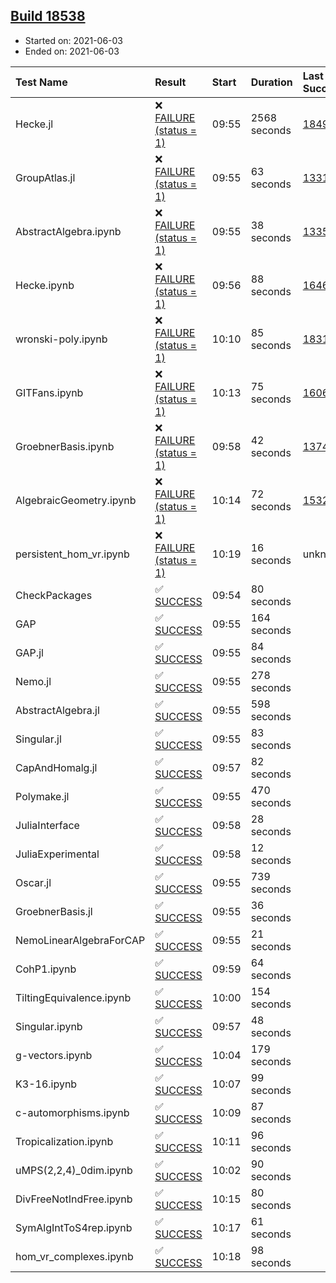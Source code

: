## [Build 18538](https://oscarci.mathematik.uni-kl.de/job/oscar/18538/)

* Started on: 2021-06-03
* Ended on: 2021-06-03

| Test Name    | Result | Start | Duration | Last Success | First Failure |
|:-------------|:-------|:------|:---------|:-------------|:--------------|
| Hecke.jl | ❌ [FAILURE (status = 1)](https://oscarci.mathematik.uni-kl.de/job/oscar/18538/artifact/logs/build-18538/Hecke.jl.log) | 09:55 | 2568 seconds | [18490](https://oscarci.mathematik.uni-kl.de/job/oscar/18490/) | [18491](https://oscarci.mathematik.uni-kl.de/job/oscar/18491/) |
| GroupAtlas.jl | ❌ [FAILURE (status = 1)](https://oscarci.mathematik.uni-kl.de/job/oscar/18538/artifact/logs/build-18538/GroupAtlas.jl.log) | 09:55 | 63 seconds | [13311](https://oscarci.mathematik.uni-kl.de/job/oscar/13311/) | [13312](https://oscarci.mathematik.uni-kl.de/job/oscar/13312/) |
| AbstractAlgebra.ipynb | ❌ [FAILURE (status = 1)](https://oscarci.mathematik.uni-kl.de/job/oscar/18538/artifact/logs/build-18538/AbstractAlgebra.ipynb.log) | 09:55 | 38 seconds | [13355](https://oscarci.mathematik.uni-kl.de/job/oscar/13355/) | [13356](https://oscarci.mathematik.uni-kl.de/job/oscar/13356/) |
| Hecke.ipynb | ❌ [FAILURE (status = 1)](https://oscarci.mathematik.uni-kl.de/job/oscar/18538/artifact/logs/build-18538/Hecke.ipynb.log) | 09:56 | 88 seconds | [16463](https://oscarci.mathematik.uni-kl.de/job/oscar/16463/) | [16464](https://oscarci.mathematik.uni-kl.de/job/oscar/16464/) |
| wronski-poly.ipynb | ❌ [FAILURE (status = 1)](https://oscarci.mathematik.uni-kl.de/job/oscar/18538/artifact/logs/build-18538/wronski-poly.ipynb.log) | 10:10 | 85 seconds | [18314](https://oscarci.mathematik.uni-kl.de/job/oscar/18314/) | [18315](https://oscarci.mathematik.uni-kl.de/job/oscar/18315/) |
| GITFans.ipynb | ❌ [FAILURE (status = 1)](https://oscarci.mathematik.uni-kl.de/job/oscar/18538/artifact/logs/build-18538/GITFans.ipynb.log) | 10:13 | 75 seconds | [16068](https://oscarci.mathematik.uni-kl.de/job/oscar/16068/) | [16069](https://oscarci.mathematik.uni-kl.de/job/oscar/16069/) |
| GroebnerBasis.ipynb | ❌ [FAILURE (status = 1)](https://oscarci.mathematik.uni-kl.de/job/oscar/18538/artifact/logs/build-18538/GroebnerBasis.ipynb.log) | 09:58 | 42 seconds | [13748](https://oscarci.mathematik.uni-kl.de/job/oscar/13748/) | [13749](https://oscarci.mathematik.uni-kl.de/job/oscar/13749/) |
| AlgebraicGeometry.ipynb | ❌ [FAILURE (status = 1)](https://oscarci.mathematik.uni-kl.de/job/oscar/18538/artifact/logs/build-18538/AlgebraicGeometry.ipynb.log) | 10:14 | 72 seconds | [15322](https://oscarci.mathematik.uni-kl.de/job/oscar/15322/) | [15323](https://oscarci.mathematik.uni-kl.de/job/oscar/15323/) |
| persistent_hom_vr.ipynb | ❌ [FAILURE (status = 1)](https://oscarci.mathematik.uni-kl.de/job/oscar/18538/artifact/logs/build-18538/persistent_hom_vr.ipynb.log) | 10:19 | 16 seconds | unknown | unknown |
| CheckPackages | ✅ [SUCCESS](https://oscarci.mathematik.uni-kl.de/job/oscar/18538/artifact/logs/build-18538/CheckPackages.log) | 09:54 | 80 seconds |  |  |
| GAP | ✅ [SUCCESS](https://oscarci.mathematik.uni-kl.de/job/oscar/18538/artifact/logs/build-18538/GAP.log) | 09:55 | 164 seconds |  |  |
| GAP.jl | ✅ [SUCCESS](https://oscarci.mathematik.uni-kl.de/job/oscar/18538/artifact/logs/build-18538/GAP.jl.log) | 09:55 | 84 seconds |  |  |
| Nemo.jl | ✅ [SUCCESS](https://oscarci.mathematik.uni-kl.de/job/oscar/18538/artifact/logs/build-18538/Nemo.jl.log) | 09:55 | 278 seconds |  |  |
| AbstractAlgebra.jl | ✅ [SUCCESS](https://oscarci.mathematik.uni-kl.de/job/oscar/18538/artifact/logs/build-18538/AbstractAlgebra.jl.log) | 09:55 | 598 seconds |  |  |
| Singular.jl | ✅ [SUCCESS](https://oscarci.mathematik.uni-kl.de/job/oscar/18538/artifact/logs/build-18538/Singular.jl.log) | 09:55 | 83 seconds |  |  |
| CapAndHomalg.jl | ✅ [SUCCESS](https://oscarci.mathematik.uni-kl.de/job/oscar/18538/artifact/logs/build-18538/CapAndHomalg.jl.log) | 09:57 | 82 seconds |  |  |
| Polymake.jl | ✅ [SUCCESS](https://oscarci.mathematik.uni-kl.de/job/oscar/18538/artifact/logs/build-18538/Polymake.jl.log) | 09:55 | 470 seconds |  |  |
| JuliaInterface | ✅ [SUCCESS](https://oscarci.mathematik.uni-kl.de/job/oscar/18538/artifact/logs/build-18538/JuliaInterface.log) | 09:58 | 28 seconds |  |  |
| JuliaExperimental | ✅ [SUCCESS](https://oscarci.mathematik.uni-kl.de/job/oscar/18538/artifact/logs/build-18538/JuliaExperimental.log) | 09:58 | 12 seconds |  |  |
| Oscar.jl | ✅ [SUCCESS](https://oscarci.mathematik.uni-kl.de/job/oscar/18538/artifact/logs/build-18538/Oscar.jl.log) | 09:55 | 739 seconds |  |  |
| GroebnerBasis.jl | ✅ [SUCCESS](https://oscarci.mathematik.uni-kl.de/job/oscar/18538/artifact/logs/build-18538/GroebnerBasis.jl.log) | 09:55 | 36 seconds |  |  |
| NemoLinearAlgebraForCAP | ✅ [SUCCESS](https://oscarci.mathematik.uni-kl.de/job/oscar/18538/artifact/logs/build-18538/NemoLinearAlgebraForCAP.log) | 09:55 | 21 seconds |  |  |
| CohP1.ipynb | ✅ [SUCCESS](https://oscarci.mathematik.uni-kl.de/job/oscar/18538/artifact/logs/build-18538/CohP1.ipynb.log) | 09:59 | 64 seconds |  |  |
| TiltingEquivalence.ipynb | ✅ [SUCCESS](https://oscarci.mathematik.uni-kl.de/job/oscar/18538/artifact/logs/build-18538/TiltingEquivalence.ipynb.log) | 10:00 | 154 seconds |  |  |
| Singular.ipynb | ✅ [SUCCESS](https://oscarci.mathematik.uni-kl.de/job/oscar/18538/artifact/logs/build-18538/Singular.ipynb.log) | 09:57 | 48 seconds |  |  |
| g-vectors.ipynb | ✅ [SUCCESS](https://oscarci.mathematik.uni-kl.de/job/oscar/18538/artifact/logs/build-18538/g-vectors.ipynb.log) | 10:04 | 179 seconds |  |  |
| K3-16.ipynb | ✅ [SUCCESS](https://oscarci.mathematik.uni-kl.de/job/oscar/18538/artifact/logs/build-18538/K3-16.ipynb.log) | 10:07 | 99 seconds |  |  |
| c-automorphisms.ipynb | ✅ [SUCCESS](https://oscarci.mathematik.uni-kl.de/job/oscar/18538/artifact/logs/build-18538/c-automorphisms.ipynb.log) | 10:09 | 87 seconds |  |  |
| Tropicalization.ipynb | ✅ [SUCCESS](https://oscarci.mathematik.uni-kl.de/job/oscar/18538/artifact/logs/build-18538/Tropicalization.ipynb.log) | 10:11 | 96 seconds |  |  |
| uMPS(2,2,4)_0dim.ipynb | ✅ [SUCCESS](https://oscarci.mathematik.uni-kl.de/job/oscar/18538/artifact/logs/build-18538/uMPS-2-2-4-_0dim.ipynb.log) | 10:02 | 90 seconds |  |  |
| DivFreeNotIndFree.ipynb | ✅ [SUCCESS](https://oscarci.mathematik.uni-kl.de/job/oscar/18538/artifact/logs/build-18538/DivFreeNotIndFree.ipynb.log) | 10:15 | 80 seconds |  |  |
| SymAlgIntToS4rep.ipynb | ✅ [SUCCESS](https://oscarci.mathematik.uni-kl.de/job/oscar/18538/artifact/logs/build-18538/SymAlgIntToS4rep.ipynb.log) | 10:17 | 61 seconds |  |  |
| hom_vr_complexes.ipynb | ✅ [SUCCESS](https://oscarci.mathematik.uni-kl.de/job/oscar/18538/artifact/logs/build-18538/hom_vr_complexes.ipynb.log) | 10:18 | 98 seconds |  |  |
